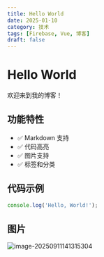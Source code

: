 ```yaml
---
title: Hello World
date: 2025-01-10
category: 技术
tags: [Firebase, Vue, 博客]
draft: false
---
```


# Hello World

欢迎来到我的博客！

## 功能特性

- ✅ Markdown 支持
- ✅ 代码高亮
- ✅ 图片支持
- ✅ 标签和分类

## 代码示例

```javascript
console.log('Hello, World!');
```

## 图片

![image-20250911141315304](/Users/amada/Documents/nanoblade.top/me/blog/blog-content/images/image-20250911141315304.png)
